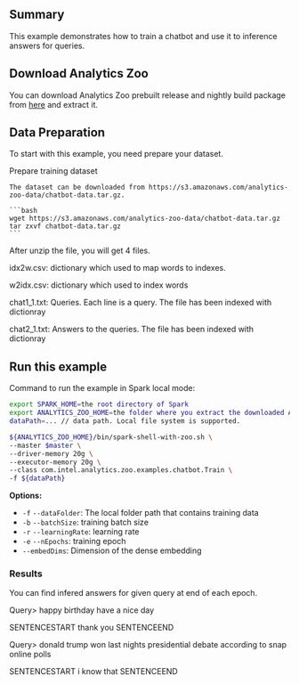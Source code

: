## Summary
This example demonstrates how to train a chatbot and use it to inference answers for queries.

## Download Analytics Zoo
You can download Analytics Zoo prebuilt release and nightly build package from [here](https://analytics-zoo.github.io/master/#release-download/) and extract it.

## Data Preparation

To start with this example, you need prepare your dataset.

Prepare training dataset

    The dataset can be downloaded from https://s3.amazonaws.com/analytics-zoo-data/chatbot-data.tar.gz.
    
    ```bash
    wget https://s3.amazonaws.com/analytics-zoo-data/chatbot-data.tar.gz
    tar zxvf chatbot-data.tar.gz
    ```
After unzip the file, you will get 4 files.

idx2w.csv: dictionary which used to map words to indexes.

w2idx.csv: dictionary which used to index words

chat1_1.txt: Queries. Each line is a query. The file has been indexed with dictionray

chat2_1.txt: Answers to the queries. The file has been indexed with dictionray


## Run this example

Command to run the example in Spark local mode:
```bash
export SPARK_HOME=the root directory of Spark
export ANALYTICS_ZOO_HOME=the folder where you extract the downloaded Analytics Zoo zip package
dataPath=... // data path. Local file system is supported.

${ANALYTICS_ZOO_HOME}/bin/spark-shell-with-zoo.sh \
--master $master \
--driver-memory 20g \
--executor-memory 20g \
--class com.intel.analytics.zoo.examples.chatbot.Train \
-f ${dataPath}
```
__Options:__
- `-f` `--dataFolder`: The local folder path that contains training data
- `-b` `--batchSize`: training batch size
- `-r` `--learningRate`: learning rate
- `-e` `--nEpochs`: training epoch
- `--embedDims`: Dimension of the dense embedding

### Results
You can find infered answers for given query at end of each epoch.

Query> happy birthday have a nice day

SENTENCESTART thank you  SENTENCEEND

Query> donald trump won last nights presidential debate according to snap online polls

SENTENCESTART i know that SENTENCEEND
